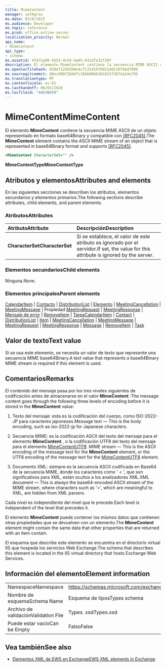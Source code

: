 ```yaml
---
title: MimeContent
manager: sethgros
ms.date: 03/9/2015
ms.audience: Developer
ms.topic: reference
ms.prod: office-online-server
localization_priority: Normal
api_name:
- MimeContent
api_type:
- schema
ms.assetid: 4f472a08-5653-4c54-ba65-831dfe32f20f
description: El elemento MimeContent contiene la secuencia MIME ASCII de un objeto representado en formato base64Binary y compatible con [RFC2045].
ms.openlocfilehash: 039ef1245d48e4cf13141970921dd210f4bd7d06
ms.sourcegitcommit: 88ec988f2bb67c1866d06b361615f3674a24e795
ms.translationtype: MT
ms.contentlocale: es-ES
ms.lasthandoff: 06/03/2020
ms.locfileid: "44530439"
---
```

# <a name="mimecontent"></a><span data-ttu-id="82c81-103">MimeContent</span><span class="sxs-lookup"><span data-stu-id="82c81-103">MimeContent</span></span>

<span data-ttu-id="82c81-104">El elemento **MimeContent** contiene la secuencia MIME ASCII de un objeto representado en formato base64Binary y compatible con [[RFC2045]](http://www.rfc-editor.org/rfc/rfc2045.txt).</span><span class="sxs-lookup"><span data-stu-id="82c81-104">The **MimeContent** element contains the ASCII MIME stream of an object that is represented in base64Binary format and supports [[RFC2045]](http://www.rfc-editor.org/rfc/rfc2045.txt).</span></span>
  
```xml
<MimeContent CharacterSet="" />
```

 <span data-ttu-id="82c81-105">**MimeContentType**</span><span class="sxs-lookup"><span data-stu-id="82c81-105">**MimeContentType**</span></span>
## <a name="attributes-and-elements"></a><span data-ttu-id="82c81-106">Atributos y elementos</span><span class="sxs-lookup"><span data-stu-id="82c81-106">Attributes and elements</span></span>

<span data-ttu-id="82c81-107">En las siguientes secciones se describen los atributos, elementos secundarios y elementos primarios.</span><span class="sxs-lookup"><span data-stu-id="82c81-107">The following sections describe attributes, child elements, and parent elements.</span></span>
  
### <a name="attributes"></a><span data-ttu-id="82c81-108">Atributos</span><span class="sxs-lookup"><span data-stu-id="82c81-108">Attributes</span></span>

|<span data-ttu-id="82c81-109">**Atributo**</span><span class="sxs-lookup"><span data-stu-id="82c81-109">**Attribute**</span></span>|<span data-ttu-id="82c81-110">**Descripción**</span><span class="sxs-lookup"><span data-stu-id="82c81-110">**Description**</span></span>|
|:-----|:-----|
|<span data-ttu-id="82c81-111">**CharacterSet**</span><span class="sxs-lookup"><span data-stu-id="82c81-111">**CharacterSet**</span></span> <br/> |<span data-ttu-id="82c81-112">Si se establece, el valor de este atributo es ignorado por el servidor.</span><span class="sxs-lookup"><span data-stu-id="82c81-112">If set, the value for this attribute is ignored by the server.</span></span>  <br/> |
   
### <a name="child-elements"></a><span data-ttu-id="82c81-113">Elementos secundarios</span><span class="sxs-lookup"><span data-stu-id="82c81-113">Child elements</span></span>

<span data-ttu-id="82c81-114">Ninguna.</span><span class="sxs-lookup"><span data-stu-id="82c81-114">None.</span></span>
  
### <a name="parent-elements"></a><span data-ttu-id="82c81-115">Elementos principales</span><span class="sxs-lookup"><span data-stu-id="82c81-115">Parent elements</span></span>

<span data-ttu-id="82c81-116">[CalendarItem](calendaritem.md)  |  [Contacto](contact.md)  |  [DistributionList](distributionlist.md)  |  [Elemento](item.md)  |  [MeetingCancellation](meetingcancellation.md)  |  [MeetingMessage](meetingmessage.md)  |  Propiedad [MeetingRequest](meetingrequest.md)  |  [MeetingResponse](meetingresponse.md)  |  [Mensaje de error](message-ex15websvcsotherref.md)  |  [RemoveItem](removeitem.md)  |  [Tarea](task.md)</span><span class="sxs-lookup"><span data-stu-id="82c81-116">[CalendarItem](calendaritem.md) | [Contact](contact.md) | [DistributionList](distributionlist.md) | [Item](item.md) | [MeetingCancellation](meetingcancellation.md) | [MeetingMessage](meetingmessage.md) | [MeetingRequest](meetingrequest.md) | [MeetingResponse](meetingresponse.md) | [Message](message-ex15websvcsotherref.md) | [RemoveItem](removeitem.md) | [Task](task.md)</span></span>
  
## <a name="text-value"></a><span data-ttu-id="82c81-117">Valor de texto</span><span class="sxs-lookup"><span data-stu-id="82c81-117">Text value</span></span>

<span data-ttu-id="82c81-118">Si se usa este elemento, se necesita un valor de texto que represente una secuencia MIME base64Binary.</span><span class="sxs-lookup"><span data-stu-id="82c81-118">A text value that represents a base64Binary MIME stream is required if this element is used.</span></span>
  
## <a name="remarks"></a><span data-ttu-id="82c81-119">Comentarios</span><span class="sxs-lookup"><span data-stu-id="82c81-119">Remarks</span></span>

<span data-ttu-id="82c81-120">El contenido del mensaje pasa por los tres niveles siguientes de codificación antes de almacenarse en el valor **MimeContent** :</span><span class="sxs-lookup"><span data-stu-id="82c81-120">The message content goes through the following three levels of encoding before it is stored in the **MimeContent** value:</span></span> 
  
1. <span data-ttu-id="82c81-121">Texto del mensaje: esta es la codificación del cuerpo, como ISO-2022-JP para caracteres japoneses.</span><span class="sxs-lookup"><span data-stu-id="82c81-121">Message text — This is the body encoding, such as iso-2022-jp for Japanese characters.</span></span>
    
2. <span data-ttu-id="82c81-122">Secuencia MIME: es la codificación ASCII del texto del mensaje para el elemento **MimeContent** , o la codificación UTF8 del texto del mensaje para el elemento [MimeContentUTF8](mimecontentutf8.md) .</span><span class="sxs-lookup"><span data-stu-id="82c81-122">MIME stream — This is the ASCII encoding of the message text for the **MimeContent** element, or the UTF8 encoding of the message text for the [MimeContentUTF8](mimecontentutf8.md) element.</span></span> 
    
3. <span data-ttu-id="82c81-123">Documento XML: siempre es la secuencia ASCII codificada en Base64 de la secuencia MIME, donde los caracteres como ' \< ', que son significativos para XML, están ocultos a los analizadores XML.</span><span class="sxs-lookup"><span data-stu-id="82c81-123">XML document — This is always the base64-encoded ASCII stream of the MIME stream, where characters such as '\<', which are meaningful to XML, are hidden from XML parsers.</span></span>
    
<span data-ttu-id="82c81-124">Cada nivel es independiente del nivel que le precede.</span><span class="sxs-lookup"><span data-stu-id="82c81-124">Each level is independent of the level that precedes it.</span></span>
  
<span data-ttu-id="82c81-125">El elemento **MimeContent** puede contener los mismos datos que contienen otras propiedades que se devuelven con un elemento.</span><span class="sxs-lookup"><span data-stu-id="82c81-125">The **MimeContent** element might contain the same data that other properties that are returned with an item contain.</span></span> 
  
<span data-ttu-id="82c81-126">El esquema que describe este elemento se encuentra en el directorio virtual IIS que hospeda los servicios Web Exchange.</span><span class="sxs-lookup"><span data-stu-id="82c81-126">The schema that describes this element is located in the IIS virtual directory that hosts Exchange Web Services.</span></span>
  
## <a name="element-information"></a><span data-ttu-id="82c81-127">Información del elemento</span><span class="sxs-lookup"><span data-stu-id="82c81-127">Element information</span></span>

|||
|:-----|:-----|
|<span data-ttu-id="82c81-128">Namespace</span><span class="sxs-lookup"><span data-stu-id="82c81-128">Namespace</span></span>  <br/> |https://schemas.microsoft.com/exchange/services/2006/types  <br/> |
|<span data-ttu-id="82c81-129">Nombre de esquema</span><span class="sxs-lookup"><span data-stu-id="82c81-129">Schema Name</span></span>  <br/> |<span data-ttu-id="82c81-130">Esquema de tipos</span><span class="sxs-lookup"><span data-stu-id="82c81-130">Types schema</span></span>  <br/> |
|<span data-ttu-id="82c81-131">Archivo de validación</span><span class="sxs-lookup"><span data-stu-id="82c81-131">Validation File</span></span>  <br/> |<span data-ttu-id="82c81-132">Types. xsd</span><span class="sxs-lookup"><span data-stu-id="82c81-132">Types.xsd</span></span>  <br/> |
|<span data-ttu-id="82c81-133">Puede estar vacío</span><span class="sxs-lookup"><span data-stu-id="82c81-133">Can be Empty</span></span>  <br/> |<span data-ttu-id="82c81-134">Falso</span><span class="sxs-lookup"><span data-stu-id="82c81-134">False</span></span>  <br/> |
   
## <a name="see-also"></a><span data-ttu-id="82c81-135">Vea también</span><span class="sxs-lookup"><span data-stu-id="82c81-135">See also</span></span>



- [<span data-ttu-id="82c81-136">Elementos XML de EWS en Exchange</span><span class="sxs-lookup"><span data-stu-id="82c81-136">EWS XML elements in Exchange</span></span>](ews-xml-elements-in-exchange.md)


